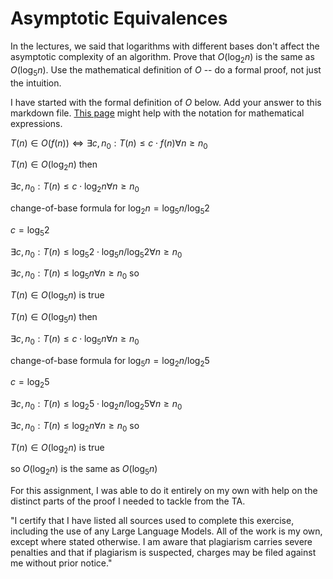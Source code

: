 # Asymptotic Equivalences

In the lectures, we said that logarithms with different bases don't affect the
asymptotic complexity of an algorithm. Prove that $O(\log_{2} n)$ is the same as
$O(\log_{5} n)$. Use the mathematical definition of $O$ -- do a formal proof,
not just the intuition.

I have started with the formal definition of $O$ below. Add your answer to this
markdown file. [This
page](https://docs.github.com/en/get-started/writing-on-github/working-with-advanced-formatting/writing-mathematical-expressions)
might help with the notation for mathematical expressions.

$T(n) \in O(f(n)) \iff \exists c, n_0: T(n) \leq c \cdot f(n) \forall n \geq n_0$


$T(n) \in O(\log_{2} n)$ then 

$\exists c, n_0: T(n) \leq c \cdot \log_{2} n \forall n \geq n_0$

change-of-base formula for $\log_{2} n = \log_{5} n / \log_{5} 2$

$c = \log_{5} 2$

$\exists c, n_0: T(n) \leq \log_{5} 2 \cdot \log_{5} n / \log_{5} 2 \forall n \geq n_0$


$\exists c, n_0: T(n) \leq \log_{5} n \forall n \geq n_0$ so

$T(n) \in O(\log_{5} n)$  is true 


$T(n) \in O(\log_{5} n)$ then 

$\exists c, n_0: T(n) \leq c \cdot \log_{5} n \forall n \geq n_0$

change-of-base formula for $\log_{5} n = \log_{2} n / \log_{2} 5$

$c = \log_{2} 5$

$\exists c, n_0: T(n) \leq \log_{2} 5 \cdot \log_{2} n / \log_{2} 5 \forall n \geq n_0$


$\exists c, n_0: T(n) \leq \log_{2} n \forall n \geq n_0$ so

$T(n) \in O(\log_{2} n)$  is true 

so $O(\log_{2} n)$ is the same as $O(\log_{5} n)$





For this assignment, I was able to do it entirely on my own with help on the distinct parts of the proof I needed to tackle from the TA.

"I certify that I have listed all sources used to complete this exercise, including the use of any Large Language Models. All of the work is my own, except where stated otherwise. I am aware that plagiarism carries severe penalties and that if plagiarism is suspected, charges may be filed against me without prior notice."


